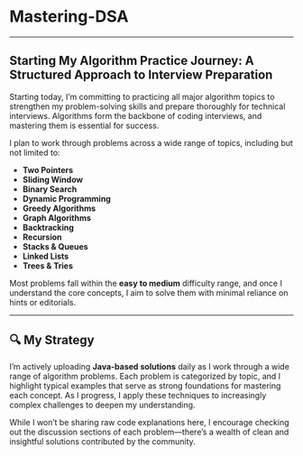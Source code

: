 # Mastering-DSA

---

## Starting My Algorithm Practice Journey: A Structured Approach to Interview Preparation

Starting today, I’m committing to practicing all major algorithm topics to strengthen my problem-solving skills and prepare thoroughly for technical interviews. Algorithms form the backbone of coding interviews, and mastering them is essential for success.

I plan to work through problems across a wide range of topics, including but not limited to:

- **Two Pointers**  
- **Sliding Window**  
- **Binary Search**  
- **Dynamic Programming**  
- **Greedy Algorithms**  
- **Graph Algorithms**  
- **Backtracking**  
- **Recursion**  
- **Stacks & Queues**  
- **Linked Lists**  
- **Trees & Tries**

Most problems fall within the **easy to medium** difficulty range, and once I understand the core concepts, I aim to solve them with minimal reliance on hints or editorials.

---

## 🔍 My Strategy

I’m actively uploading **Java-based solutions** daily as I work through a wide range of algorithm problems. Each problem is categorized by topic, and I highlight typical examples that serve as strong foundations for mastering each concept. As I progress, I apply these techniques to increasingly complex challenges to deepen my understanding.

While I won’t be sharing raw code explanations here, I encourage checking out the discussion sections of each problem—there’s a wealth of clean and insightful solutions contributed by the community.

